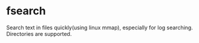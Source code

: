 # fsearch
Search text in files quickly(using linux mmap), especially for log searching. Directories are supported.
